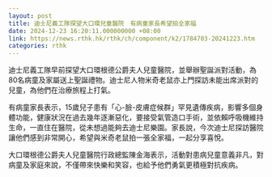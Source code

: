 ```yaml
---
layout: post
title: 迪士尼義工隊探望大口環兒童醫院　有病童家長希望拍全家福
date: 2024-12-23 16:20:11.000000000 +08:00
link: https://news.rthk.hk/rthk/ch/component/k2/1784703-20241223.htm
categories: rthk
---
```


迪士尼義工隊早前探望大口環根德公爵夫人兒童醫院，並舉辦聖誕派對活動，為80名病童及家屬送上聖誕禮物。迪士尼人物米奇老鼠亦上門探訪未能出席派對的兒童，為他們在治療旅程上打氣。

有病童家長表示，15歲兒子患有「心-臉-皮膚症候群」罕見遺傳疾病，影響多個身體功能，健康狀況在過去幾年逐漸惡化，要接受氣管造口手術，並依賴呼吸機維持生命，一直住在醫院，從未想過能夠去迪士尼樂園。家長說，今次迪士尼探訪醫院讓他們感到非常開心，希望與米奇老鼠拍一張全家福，一起分享喜悅。

大口環根德公爵夫人兒童醫院行政總監陳金海表示，活動對患病兒童意義非凡，對病童及家庭來說，不僅帶來快樂和笑容，也給予他們勇氣更積極對抗疾病。
